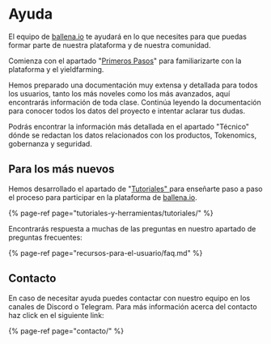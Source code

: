 # Ayuda

El equipo de [ballena.io](https://ballena.io/) te ayudará en lo que necesites para que puedas formar parte de nuestra plataforma y de nuestra comunidad.

Comienza con el apartado "[Primeros Pasos](primeros-pasos/primeros-pasos.md)" para familiarizarte con la plataforma y el yieldfarming.

Hemos preparado una documentación muy extensa y detallada para todos los usuarios, tanto los más noveles como los más avanzados, aquí encontrarás información de toda clase. Continúa leyendo la documentación para conocer todos los datos del proyecto e intentar aclarar tus dudas. 

Podrás encontrar la información más detallada en el apartado "Técnico" dónde se redactan los datos relacionados con los productos, Tokenomics, gobernanza y seguridad.

## Para los más nuevos

Hemos desarrollado el apartado de "[Tutoriales" ](tutoriales-y-herramientas/tutoriales/)para enseñarte paso a paso el proceso para participar en la plataforma de [ballena.io](https://ballena.io/).

{% page-ref page="tutoriales-y-herramientas/tutoriales/" %}

Encontrarás respuesta a muchas de las preguntas en nuestro apartado de preguntas frecuentes:

{% page-ref page="recursos-para-el-usuario/faq.md" %}

## Contacto

En caso de necesitar ayuda puedes contactar con nuestro equipo en los canales de Discord o Telegram. Para más información acerca del contacto haz click en el siguiente link:

{% page-ref page="contacto/" %}





